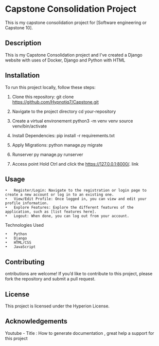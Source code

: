 # Capstone Consolidation Project

This is my capstone consolidation project for [Software engineering or Capstone 10].

## Description

This is my Capstone Consolidation project and I've created a Django website with uses of Docker, Django and Python with HTML

## Installation

To run this project locally, follow these steps:
1. Clone this repository:
git clone https://github.com/Hypnotiq7/Capstone.git

2. Navigate to the project directory
cd your-repository

3. Create a virtual environement 
python3 -m venv venv
source venv/bin/activate

4. Install Dependencies:
pip install -r requirements.txt

5. Apply Migrations:
python manage.py migrate

6. Runserver
py manage.py runserver

7. Access point
Hold Ctrl and click the https://127.0.0.1:8000/. link

## Usage

	•	Register/Login: Navigate to the registration or login page to create a new account or log in to an existing one.
	•	View/Edit Profile: Once logged in, you can view and edit your profile information.
	•	Explore Features: Explore the different features of the application, such as [list features here].
	•	Logout: When done, you can log out from your account.

Technologies Used

	•	Python
	•	Django
	•	HTML/CSS
	•	JavaScript

## Contributing

ontributions are welcome! If you’d like to contribute to this project, please fork the repository and submit a pull request.

## License

This project is licensed under the Hyperion License.

## Acknowledgements

Youtube - Title : How to generate documentation , great help a support for this project